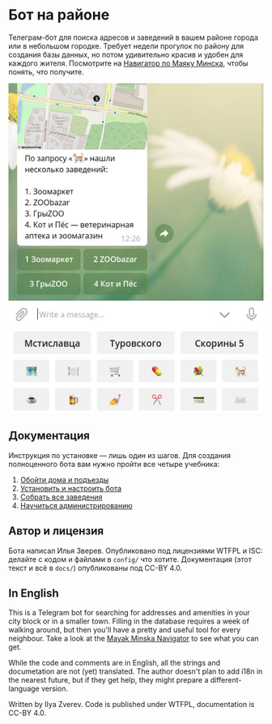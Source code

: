 # Бот на районе

Телеграм-бот для поиска адресов и заведений в вашем районе города или
в небольшом городке. Требует недели прогулок по району для создания
базы данных, но потом удивительно красив и удобен для каждого жителя.
Посмотрите на [Навигатор по Маяку Минска](https://t.me/mayak_nav_bot),
чтобы понять, что получите.

![Как выглядит бот](docs/raybot_start.jpg)

## Документация

Инструкция по установке — лишь один из шагов. Для создания полноценного
бота вам нужно пройти все четыре учебника:

1. [Обойти дома и подъезды](docs/1-addresses.md)
2. [Установить и настроить бота](docs/2-install.md)
3. [Собрать все заведения](docs/3-poi.md)
4. [Научиться администрированию](docs/4-usage.md)

## Автор и лицензия

Бота написал Илья Зверев. Опубликовано под лицензиями WTFPL и ISC: делайте
с кодом и файлами в `config/` что хотите. Документация (этот текст и всё
в `docs/`) опубликованы под CC-BY 4.0.

## In English

This is a Telegram bot for searching for addresses and amenities
in your city block or in a smaller town. Filling in the database requires
a week of walking around, but then you'll have a pretty and useful tool
for every neighbour. Take a look at the
[Mayak Minska Navigator](https://t.me/mayak_nav_bot) to see what you can get.

While the code and comments are in English, all the strings and documetation
are not (yet) translated. The author doesn't plan to add i18n in the nearest
future, but if they get help, they might prepare a different-language
version.

Written by Ilya Zverev. Code is published under WTFPL, documentation is CC-BY 4.0.
